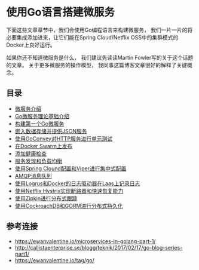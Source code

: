 使用Go语言搭建微服务
==================
下面这些文章章节中，我们会使用Go编程语言来构建微服务， 我们一片一片的将必要集成添加进来，让它们能在Spring Cloud/Netflix OSS中的集群模式的Docker上良好运行。

如果你还不知道微服务是什么， 我们建议先读读Martin Fowler写的关于这个话题的文章。 关于更多微服务的操作模型， 我同事这篇博客文章很好的解释了关键概念。
## 目录

- [微服务介绍](intro.md)
- [Go微服务理论基础介绍](1.md)
- [构建第一个Go微服务](2.md)
- [嵌入数据存储并提供JSON服务](3.md)
- [使用GoConvey对HTTP服务进行单元测试](4.md)
- [在Docker Swarm上发布](5.md)
- [添加健康检查](6.md)
- [服务发现和负载均衡](7.md)
- [使用Spring Clound配置和Viper进行集中式配置](8.md)
- [AMQP消息队列](9.md)
- [使用Logrus和Docker的日志驱动器在Laas上记录日志](10.md)
- [使用Netflix Hystrix实现断路器和快速恢复能力](11.md)
- [使用Zipkin进行分布式跟踪](12.md)
- [使用CockroachDB和GORM进行分布式持久化](13.md)

## 参考连接
- https://ewanvalentine.io/microservices-in-golang-part-1/
- http://callistaenterprise.se/blogg/teknik/2017/02/17/go-blog-series-part1/
- https://ewanvalentine.io/tag/go/
